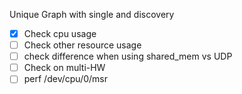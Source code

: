 Unique Graph with single and discovery
- [x] Check cpu usage
- [ ] Check other resource usage
- [ ] check difference when using shared_mem vs UDP
- [ ] Check on multi-HW
- [ ] perf /dev/cpu/0/msr 